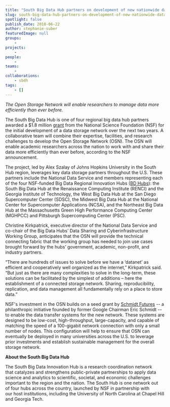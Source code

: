 ```yaml
---
title: "South Big Data Hub partners on development of new nationwide data storage network under NSF grant"
slug: south-big-data-hub-partners-on-development-of-new-nationwide-data-storage-network-under-nsf-grant
spotlight: false
publish_date: 2018-06-22
author: stephanie-suber
featuredImage: null
groups:
    - 
projects:
    - 
people:
    - 
teams: 
    - 
collaborations:
    - sbdh
tags:
    - []
---
```

<em>The Open Storage Network will enable researchers to manage data more efficiently than ever before.</em>

<span style="font-weight: 400;">The South Big Data Hub is one of four regional big data hub partners awarded a $1.8 million </span><a href="https://www.nsf.gov/awardsearch/showAward?AWD_ID=1747493" target="_blank" rel="noopener"><span style="font-weight: 400;">grant</span></a><span style="font-weight: 400;"> from the National Science Foundation (NSF) for the initial development of a data storage network over the next two years. A collaborative team will combine their expertise, facilities, and research challenges to develop the Open Storage Network (OSN). The OSN will enable academic researchers across the nation to work with and share their data more efficiently than ever before, according to the NSF announcement. </span><!--more-->

<span style="font-weight: 400;">The project, led by Alex Szalay of Johns Hopkins University in the South Hub region, leverages key data storage partners throughout the U.S. These partners include the National Data Service and members representing each of the four NSF-funded Big Data Regional Innovation Hubs (</span><a href="https://www.nsf.gov/funding/pgm_summ.jsp?pims_id=505185" target="_blank" rel="noopener"><span style="font-weight: 400;">BD Hubs</span></a><span style="font-weight: 400;">): the South Big Data Hub at the Renaissance Computing Institute (RENCI) and the Georgia Institute of Technology, the West Big Data Hub at the San Diego Supercomputer Center (SDSC), the Midwest Big Data Hub at the National Center for Supercomputer Applications (NCSA), and the Northeast Big Data Hub at the Massachusetts Green High Performance Computing Center (MGHPCC) and Pittsburgh Supercomputing Center (PSC).</span>

<span style="font-weight: 400;">Christine Kirkpatrick, executive director of the National Data Service and co-chair of the Big Data Hubs’ Data Sharing and Cyberinfrastructure Working Group, anticipates that the OSN will provide the technical connecting fabric that the working group has needed to join use cases brought forward by the hubs’ government, academic, non-profit, and industry partners.  </span>

<span style="font-weight: 400;">“There are hundreds of issues to solve before we have a ‘datanet’ as efficient and cooperatively well organized as the internet,” Kirkpatrick said. “But just as there are many complexities to solve in the long-term, these solutions can be facilitated by the simplest of additions – here the establishment of a connected storage network. Sharing, reproducibility, replication, and data management all fundamentally rely on a place to store data.”</span><span style="font-weight: 400;">
</span>

<span style="font-weight: 400;">NSF's investment in the OSN builds on a seed grant by </span><a href="https://schmidtfutures.com/" target="_blank" rel="noopener"><span style="font-weight: 400;">Schmidt Futures</span></a><span style="font-weight: 400;"> -- a philanthropic initiative founded by former Google Chairman Eric Schmidt -- to enable the data transfer systems for the new network. These systems are designed to be low-cost, high-throughput, large-capacity, and capable of matching the speed of a 100-gigabit network connection with only a small number of nodes. This configuration will help to ensure that OSN can eventually be deployed in many universities across the U.S. to leverage prior investments and establish sustainable management for the overall storage network.</span>

<b>About the South Big Data Hub</b>

<span style="font-weight: 400;">The South Big Data Innovation Hub is a research coordination network that catalyzes and strengthens public-private partnerships to apply data science and analytics to scientific, societal, and economic challenges important to the region and the nation. The South Hub is one network out of four hubs across the country, launched by NSF in partnership with our host institutions, including the University of North Carolina at Chapel Hill and Georgia Tech.​</span>

